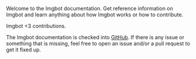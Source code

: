 Welcome to the Imgbot documentation. Get reference information on Imgbot and learn anything about how Imgbot works or how to contribute.

Imgbot <3 contributions.

The Imgbot documentation is checked into [GitHub](https://github.com/dabutvin/Imgbot/tree/master/Docs). If there is any issue or something that is missing, feel free to open an issue and/or a pull request to get it fixed up.
